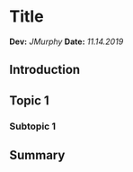# Title
**Dev:** *JMurphy*
**Date:** *11.14.2019*


## Introduction

## Topic 1

### Subtopic 1

## Summary
